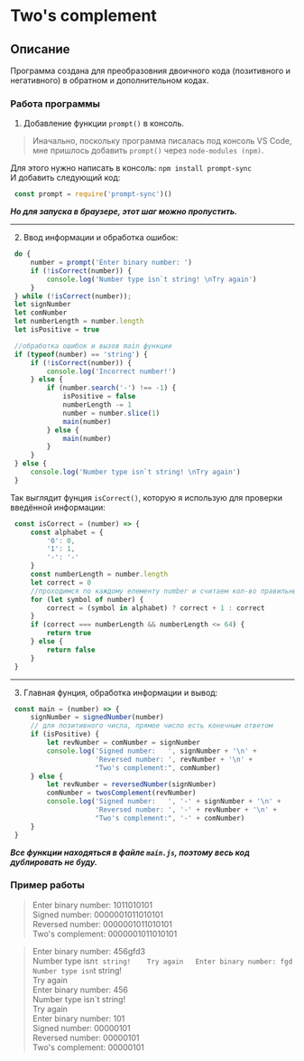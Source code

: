 # Two's complement

## Описание
Программа создана для преобразовния двоичного кода (позитивного и негативного) в обратном и дополнительном кодах.

### Работа программы
1. Добавление функции `prompt()` в консоль.    
>Иначально, поскольку программа писалась под консоль VS Code, мне пришлось добавить `prompt()` через `node-modules (npm)`. 
   
Для этого нужно написать в консоль: `npm install prompt-sync`   
И добавить следующий код: 
```js
 const prompt = require('prompt-sync')()
```
***Но для запуска в браузере, этот шаг можно пропустить.***
____
2. Ввод информации и обработка ошибок:
```js
 do {
     number = prompt('Enter binary number: ')
     if (!isCorrect(number)) {
         console.log('Number type isn`t string! \nTry again')
     }
 } while (!isCorrect(number));
 let signNumber
 let comNumber
 let numberLength = number.length
 let isPositive = true

 //обработка ошибок и вызов main функции
 if (typeof(number) == 'string') {
     if (!isCorrect(number)) {
         console.log('Incorrect number!')
     } else {
         if (number.search('-') !== -1) {
             isPositive = false
             numberLength -= 1
             number = number.slice(1)
             main(number)
         } else {
             main(number)
         }
     }
 } else {
     console.log('Number type isn`t string! \nTry again')
 }
```
Так выглядит фунция `isCorrect()`, которую я использую для проверки введённой информации:
```js
 const isCorrect = (number) => {
     const alphabet = {
         '0': 0,
         '1': 1,
         '-': '-'
     }
     const numberLength = number.length
     let correct = 0
     //проходимся по каждому елементу number и считаем кол-во правильных символов
     for (let symbol of number) {
         correct = (symbol in alphabet) ? correct + 1 : correct
     }
     if (correct === numberLength && numberLength <= 64) {
         return true
     } else {
         return false
     }
 }
```
____
3. Главная фунция, обработка информации и вывод:
```js
 const main = (number) => {
     signNumber = signedNumber(number)
     // для позитивного числа, прямое число есть конечным ответом
     if (isPositive) {
         let revNumber = comNumber = signNumber
         console.log('Signed number:   ', signNumber + '\n' +
                     'Reversed number: ', revNumber + '\n' +
                     "Two's complement:", comNumber)
     } else {
         let revNumber = reversedNumber(signNumber)
         comNumber = twosComplement(revNumber)
         console.log('Signed number:   ', '-' + signNumber + '\n' +
                     'Reversed number: ', '-' + revNumber + '\n' +
                     "Two's complement:", '-' + comNumber)
     }
 }
```
***Все функции находяться в файле `main.js`, поэтому весь код дублировать не буду.***

### Пример работы
>Enter binary number: 1011010101   
>Signed number:    0000001011010101   
>Reversed number:  0000001011010101   
>Two's complement: 0000001011010101

>Enter binary number: 456gfd3   
>Number type isn`t string!   
>Try again  
>Enter binary number: fgd   
>Number type isn`t string!   
>Try again   
>Enter binary number: 456   
>Number type isn`t string!   
>Try again   
>Enter binary number: 101   
>Signed number:    00000101  
>Reversed number:  00000101   
>Two's complement: 00000101  
